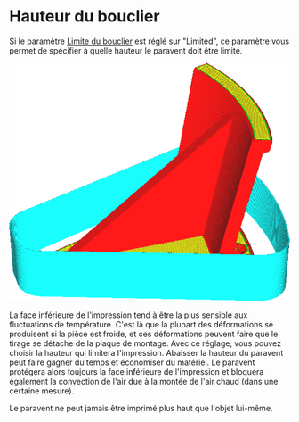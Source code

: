 Hauteur du bouclier
===

Si le paramètre [Limite du bouclier](draft_shield_height_limitation.md) est réglé sur "Limited", ce paramètre vous permet de spécifier à quelle hauteur le paravent doit être limité.

![Le paravent est limité à une hauteur de 20 mm](../../../articles/images/draft_shield_height_limitation.png)

La face inférieure de l'impression tend à être la plus sensible aux fluctuations de température. C'est là que la plupart des déformations se produisent si la pièce est froide, et ces déformations peuvent faire que le tirage se détache de la plaque de montage. Avec ce réglage, vous pouvez choisir la hauteur qui limitera l'impression. Abaisser la hauteur du paravent peut faire gagner du temps et économiser du matériel. Le paravent protégera alors toujours la face inférieure de l'impression et bloquera également la convection de l'air due à la montée de l'air chaud (dans une certaine mesure).

Le paravent ne peut jamais être imprimé plus haut que l'objet lui-même.
